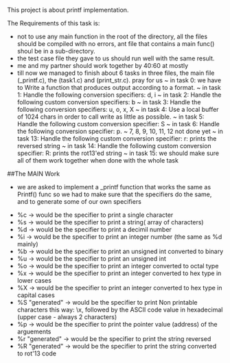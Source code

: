 This project is about printf implementation.

The Requirements of this task is:
- not to use any main function in the root of the directory, all the files should be compiled with no errors, ant file that contains a main func() shoul be in a sub-directory.
- the test case file they gave to us should run well with the same result.
- me and my partner should work together by 40:60 at mostly
- till now we managed to finish about 6 tasks in three files, the main file (_printf.c), the (task1.c) and (print_str.c).
pray for us
~ in task 0: we have to Write a function that produces output according to a format.
~ in task 1: Handle the following conversion specifiers: d, i
~ in task 2: Handle the following custom conversion specifiers: b
~ in task 3: Handle the following conversion specifiers: u, o, x, X
~ in task 4: Use a local buffer of 1024 chars in order to call write as little as possible.
~ in task 5: Handle the following custom conversion specifier: S
~ in task 6: Handle the following conversion specifier: p.
~ 7, 8, 9, 10, 11, 12 not done yet
~ in task 13: Handle the following custom conversion specifier: r: prints the reversed string
~ in task 14: Handle the following custom conversion specifier: R: prints the rot13'ed string
~ in task 15: we should make sure all of them work together when done with the whole task

##The MAIN Work

- we are asked to implement a _printf function that works the same as Printf() func
so we had to make sure that the specifiers do the same, and to generate some of our own specifiers
* %c -> would be the specifier to print a single character
* %s -> would be the specifier to print a string( array of characters)
* %d -> would be the specifier to print a decimil number
* %i -> would be the specifier to print an integer number (the same as %d mainly)
* %b -> would be the specifier to print an unsigned int converted to binary
* %u -> would be the specifier to print an unsigned int
* %o -> would be the specifier to print an integer converted to octal type
* %x -> would be the specifier to print an integer converted to hex type in lower cases
* %X -> would be the specifier to print an integer converted to hex type in capital cases
* %S "generated" -> would be the specifier to print Non printable characters this way: \x, followed by the ASCII code value in hexadecimal (upper case - always 2 characters)
* %p -> would be the specifier to print the pointer value (address) of the arguements
* %r "generated" -> would be the specifier to print the string reversed
* %R "generated" -> would be the specifier to print the string converted to rot'13 code
